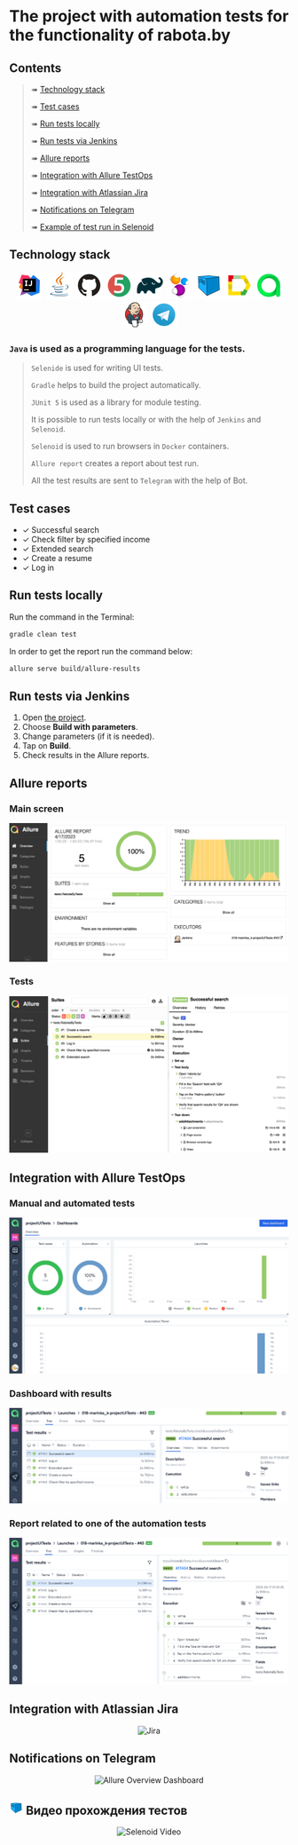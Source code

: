 # The project with automation tests for the functionality of rabota.by

## Contents

> ➠ [Technology stack](#technology-stack)
>
> ➠ [Test cases](#test-cases)
>
> ➠ [Run tests locally](#run-tests-locally)
>
> ➠ [Run tests via Jenkins](#run-tests-via-Jenkins)
>
> ➠ [Allure reports](#allure-reports)
>
> ➠ [Integration with Allure TestOps](#integration-with-allure-testOps)
>
> ➠ [Integration with Atlassian Jira](#integration-with-atlassian-jira)
>
> ➠ [Notifications on Telegram](#notifications-on-telegram)
>
> ➠ [Example of test run in Selenoid](#example-of-test-run-in-Selenoid)

## Technology stack

<p align="center">
<a href="https://www.jetbrains.com/idea/"><img src="images/logo/Idea.svg" width="50" height="50"  alt="IDEA"/></a>
<a href="https://www.java.com/"><img src="images/logo/Java.svg" width="50" height="50"  alt="Java"/></a>
<a href="https://github.com/"><img src="images/logo/GitHub.svg" width="50" height="50"  alt="Github"/></a>
<a href="https://junit.org/junit5/"><img src="images/logo/Junit5.svg" width="50" height="50"  alt="JUnit 5"/></a>
<a href="https://gradle.org/"><img src="images/logo/Gradle.svg" width="50" height="50"  alt="Gradle"/></a>
<a href="https://selenide.org/"><img src="images/logo/Selenide.svg" width="50" height="50"  alt="Selenide"/></a>
<a href="https://aerokube.com/selenoid/"><img src="images/logo/Selenoid.svg" width="50" height="50"  alt="Selenoid"/></a>
<a href="https://github.com/allure-framework/allure2"><img src="images/logo/Allure.svg" width="50" height="50"  alt="Allure"/></a>
<a href="https://https://qameta.io/"><img src="images/logo/Allure_TO.svg" width="50" height="50"  alt="Allure_TO"/></a>
<a href="https://www.jenkins.io/"><img src="images/logo/Jenkins.svg" width="50" height="50"  alt="Jenkins"/></a>
<a href="https://https://telegram.org/"><img src="images/logo/Telegram.svg" width="50" height="50"  alt="Telegram"/></a>
</p>

### <code>Java</code> is used as a programming language for the tests.
>
> <code>Selenide</code> is used for writing UI tests.
>
> <code>Gradle</code> helps to build the project automatically.
>
> <code>JUnit 5</code> is used as a library for module testing.
>
> It is possible to run tests locally or with the help of <code>Jenkins</code> and <code>Selenoid</code>.
>
> <code>Selenoid</code> is used to run browsers in <code>Docker</code> containers.
>
> <code>Allure report</code> creates a report about test run.
>
> All the test results are sent to <code>Telegram</code> with the help of Bot.

## Test cases

- ✓ Successful search 
- ✓ Check filter by specified income
- ✓ Extended search
- ✓ Create a resume
- ✓ Log in

##  Run tests locally

Run the command in the Terminal:
```bash
gradle clean test
```
In order to get the report run the command below:
```bash
allure serve build/allure-results
```

##  Run tests via Jenkins
1. Open <a target="_blank" href="https://jenkins.autotests.cloud/job/018-marinka_k-projectUITests/">the project</a>.
2. Choose **Build with parameters**.
3. Change parameters (if it is needed).
4. Tap on  **Build**.
5. Check results in the Allure reports.

## Allure reports

###  Main screen

<p align="center">
<img title="Allure Overview Dashboard" src="images/screens/allure1.png">
</p>

###  Tests

<p align="center">
<img title="Allure Tests" src="images/screens/allure2.png">
</p>


## Integration with Allure TestOps

### Manual and automated tests
<p align="center">
<img title="Allure Graphics" src="images/screens/testops1.png">
</p>

### Dashboard with results
<p align="center">
<img title="Allure Graphics" src="images/screens/testops2.png">
</p>

### Report related to one of the automation tests
<p align="center">
<img title="Allure Graphics" src="images/screens/testops3.png">
</p>

## Integration with Atlassian Jira
<p align="center">
<img title="Jira" src="images/screens/jira.png">
</p>

## Notifications on Telegram

<p align="center">
<img title="Allure Overview Dashboard" src="images/screens/telegram.png" >
</p>

## <img src="images/logo/Selenoid.svg" width="25" height="25"  alt="Allure"/></a> Видео прохождения тестов

<p align="center">
  <img title="Selenoid Video" src="images/video_selenide/videoSelenide.gif">
</p>
